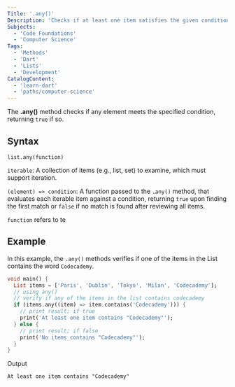 ```yaml
---
Title: '.any()'
Description: 'Checks if at least one item satisfies the given condition.'
Subjects:
  - 'Code Foundations'
  - 'Computer Science'
Tags:
  - 'Methods'
  - 'Dart'
  - 'Lists'
  - 'Development'
CatalogContent:
  - 'learn-dart'
  - 'paths/computer-science'
---
```


The **.any()** method checks if any element meets the specified condition, returning `true` if so.

## Syntax

```pseudo
list.any(function)
```
`iterable`: A collection of items (e.g., list, set) to examine, which must support iteration.

`(element) => condition`: A function passed to the `.any()` method, that evaluates each iterable item against a condition, returning `true` upon finding the first match or `false` if no match is found after reviewing all items.

`function` refers to te

## Example

In this example, the `.any()` methods verifies if one of the items in the List contains the word `Codecademy`.

```dart
void main() {
  List items = ['Paris', 'Dublin', 'Tokyo', 'Milan', 'Codecademy'];
  // using any()
  // verify if any of the items in the list contains codecademy
  if (items.any((item) => item.contains('Codecademy'))) {
    // print result; if true
    print('At least one item contains "Codecademy"');
  } else {
    // print result; if false
    print('No items contains "Codecademy"');
  }
}
```

Output
```shell
At least one item contains "Codecademy"
```